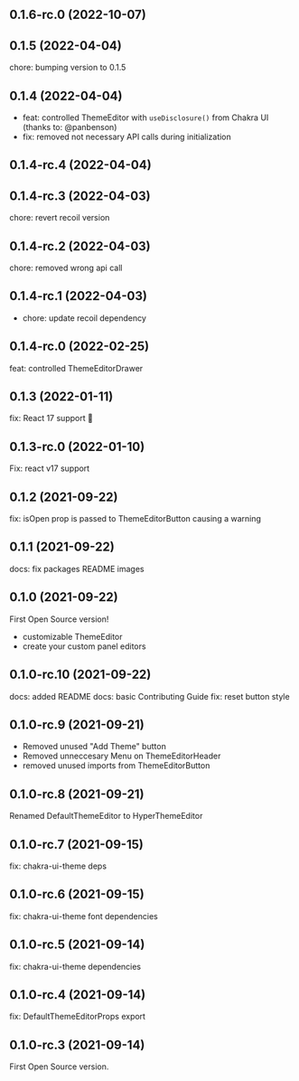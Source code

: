 ## 0.1.6-rc.0 (2022-10-07)


## 0.1.5 (2022-04-04)

chore: bumping version to 0.1.5

## 0.1.4 (2022-04-04)

- feat: controlled ThemeEditor with `useDisclosure()` from Chakra UI (thanks to: @panbenson)
- fix: removed not necessary API calls during initialization

## 0.1.4-rc.4 (2022-04-04)

## 0.1.4-rc.3 (2022-04-03)

chore: revert recoil version

## 0.1.4-rc.2 (2022-04-03)

chore: removed wrong api call

## 0.1.4-rc.1 (2022-04-03)

- chore: update recoil dependency

## 0.1.4-rc.0 (2022-02-25)

feat: controlled ThemeEditorDrawer

## 0.1.3 (2022-01-11)

fix: React 17 support 🎉

## 0.1.3-rc.0 (2022-01-10)

Fix: react v17 support

## 0.1.2 (2021-09-22)

fix: isOpen prop is passed to ThemeEditorButton causing a warning

## 0.1.1 (2021-09-22)

docs: fix packages README images

## 0.1.0 (2021-09-22)

First Open Source version!

- customizable ThemeEditor
- create your custom panel editors

## 0.1.0-rc.10 (2021-09-22)

docs: added README
docs: basic Contributing Guide
fix: reset button style

## 0.1.0-rc.9 (2021-09-21)

- Removed unused "Add Theme" button
- Removed unneccesary Menu on ThemeEditorHeader
- removed unused imports from ThemeEditorButton

## 0.1.0-rc.8 (2021-09-21)

Renamed DefaultThemeEditor to HyperThemeEditor

## 0.1.0-rc.7 (2021-09-15)

fix: chakra-ui-theme deps

## 0.1.0-rc.6 (2021-09-15)

fix: chakra-ui-theme font dependencies

## 0.1.0-rc.5 (2021-09-14)

fix: chakra-ui-theme dependencies

## 0.1.0-rc.4 (2021-09-14)

fix: DefaultThemeEditorProps export

## 0.1.0-rc.3 (2021-09-14)

First Open Source version.
